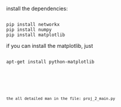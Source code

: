 <p>
install the dependencies:
</p>

<code>
pip install networkx
pip install numpy
pip install matplotlib
</code>

<p>
if you can install the matplotlib,
just </p>

<code>
apt-get install python-matplotlib
<code>
<br/>
<br/>
<br/>
<p>the all detailed man in the file: proj_2_main.py</p>